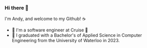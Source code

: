 ### Hi there 👋

I'm Andy, and welcome to my Github! ☕  

- 💼 I'm a software engineer at Cruise 🚗
- 🌱 I graduated with a Bachelor's of Applied Science in Computer Engineering from the University of Waterloo in 2023.

<!--
- 🌱 I study Computer Engineering at the University of Waterloo
- ⚡ I have a background and focus in embedded software, particularly linux kernel development and RTL 
- 💼 Previous work include OS for self-driving cars 🚗, hardware bringup for network switches 📶, and general firmware for battery management systems 🔋. 
- 🚆 I advise for the firmware sub-team for Waterloop, a student design team --> 

<!-- - 🌱 I'm a 4B Computer Engineering student at the University of Waterloo
- 💼 I'm a SWE intern @ Cruise, working on the Embedded OS team
- 🚆 I'm an advisor for the firmware subteam at Waterloop, a student design team @ uwaterloo
- ⚡ My interests are in embedded and firmware development, hardware, RTL, and IC verification and design
- 🔭 I've previously interned at Arista Networks 🌐,Nuvation Energy 🔋, VirtaMove 🖥️, and Gov. of Canada 🍁 
- 📫 Let's chat! My website is [here](https://andyren.me) and my resume can be found [here](https://andyren.me/Resume_3B_v9.pdf)
- 💪 Fun fact: I'm an avid athlete - I love to lift weights and running long distances (aiming for a 6 minute mile) -->


<!-- 💼 I'm currently seeking a Winter 2022 internship relating to embedded software, and hardware/RTL verification and design
<!--- 👯 I’m currently seeking a Winter 2021 internship in software development
<!--
**ren-andy/ren-andy** is a ✨ _special_ ✨ repository because its `README.md` (this file) appears on your GitHub profile.

Here are some ideas to get you started:

- 🔭 I’m currently working on ...
- 🌱 I’m currently learning ...
- 👯 I’m looking to collaborate on ...
- 🤔 I’m looking for help with ...
- 💬 Ask me about ...
- 📫 How to reach me: ...
- 😄 Pronouns: ...
- ⚡ Fun fact: ...
-->
